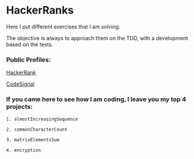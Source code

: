 # HackerRanks

Here I put different exercises that I am solving.

The objective is always to approach them on the TDD, with a development based on the tests.

### Public Profiles:

[HackerRank](https://www.hackerrank.com/LucasRosello)
    
[CodeSignal](https://app.codesignal.com/profile/lucas_rosello)


### If you came here to see how I am coding, I leave you my top 4 projects:

    1. almostIncreasingSequence
    
    2. commonCharacterCount
    
    3. matrixElementsSum
    
    4. encryption
